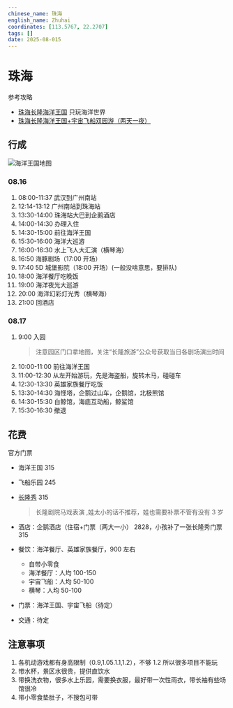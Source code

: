 ```yaml
---
chinese_name: 珠海
english_name: Zhuhai
coordinates: [113.5767, 22.2707]
tags: []
date: 2025-08-015
---
```


# 珠海

参考攻略

- [珠海长隆海洋王国](https://zhuanlan.zhihu.com/p/2711851407) 只玩海洋世界
- [珠海长隆海洋王国+宇宙飞船双园游（两天一夜）](https://zhuanlan.zhihu.com/p/720856200)

## 行成

![海洋王国地图](https://cdn.chimelong.com/upload/cd9cd113686553f6/a74c67829f026c8b.jpg)

### 08.16

1. 08:00-11:37 武汉到广州南站
2. 12:14-13:12 广州南站到珠海站
3. 13:30-14:00 珠海站大巴到企鹅酒店
4. 14:00-14:30 办理入住
5. 14:30-15:00 前往海洋王国
6. 15:30-16:00 海洋大巡游
7. 16:00-16:30 水上飞人大汇演（横琴海）
8. 16:50 海豚剧场（17:00 开场）
9. 17:40 5D 城堡影院（18:00 开场）(一般没啥意思，要排队)
10. 18:00 海洋餐厅吃晚饭
11. 19:00 海洋夜光大巡游
12. 20:00 海洋幻彩灯光秀（横琴海）
13. 21:00 回酒店

### 08.17

1. 9:00 入园
   > 注意园区门口拿地图，关注“长隆旅游”公众号获取当日各剧场演出时间
2. 10:00-11:00 前往海洋王国
3. 11:00-12:30 从左开始游玩，先是海盗船，旋转木马，碰碰车
4. 12:30-13:30 英雄家族餐厅吃饭
5. 13:30-14:30 海怪塔，企鹅过山车，企鹅馆，北极熊馆
6. 14:30-15:30 白鲸馆，海底互动船，鲸鲨馆
7. 15:30-16:30 撤退

## 花费

官方门票

- 海洋王国 315
- 飞船乐园 245
- [长隆秀](https://www.chimelong.com/zh/chimelongtheatre/) 315

  > 长隆剧院马戏表演 ,娃太小的话不推荐，娃也需要补票不管有没有 3 岁

- 酒店：企鹅酒店（住宿+门票（两大一小） 2828，小孩补了一张长隆秀门票 315
- 餐饮：海洋餐厅、英雄家族餐厅，900 左右
  - 自带小零食
  - 海洋餐厅：人均 100-150
  - 宇宙飞船：人均 50-100
  - 横琴：人均 50-100
- 门票：海洋王国、宇宙飞船（待定）
- 交通：待定

## 注意事项

1. 各机动游戏都有身高限制（0.9,1.05.1.1,1.2），不够 1.2 所以很多项目不能玩
2. 带水杯，景区水很贵，提供直饮水
3. 带换洗衣物，很多水上乐园，需要换衣服，最好带一次性雨衣，带长袖有些场馆很冷
4. 带小零食垫肚子，不搜包可带
